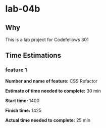 # lab-04b

## Why
This is a lab project for Codefellows 301

## Time Estimations

### feature 1
**Number and name of feature:** CSS Refactor

**Estimate of time needed to complete:** 30 min

**Start time:** 1400

**Finish time:** 1425

**Actual time needed to complete:** 25 min